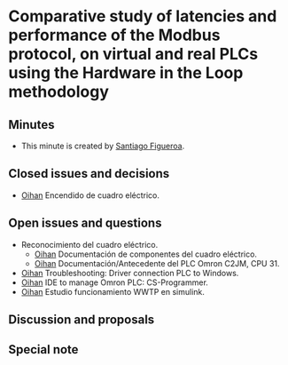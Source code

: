 # Comparative study of latencies and performance of the Modbus protocol, on virtual and real PLCs using the Hardware in the Loop methodology

## Minutes

- This minute is created by [Santiago Figueroa](sfigueroa@ceit.es).

## Closed issues and decisions

- [Oihan]() Encendido de cuadro eléctrico.

## Open issues and questions

- Reconocimiento del cuadro eléctrico.
  - [Oihan]() Documentación de componentes del cuadro eléctrico.
  - [Oihan]() Documentación/Antecedente del PLC Omron C2JM, CPU 31.
- [Oihan]() Troubleshooting: Driver connection PLC to Windows.
- [Oihan]() IDE to manage Omron PLC: CS-Programmer.
- [Oihan]() Estudio funcionamiento WWTP en simulink.

## Discussion and proposals

## Special note
